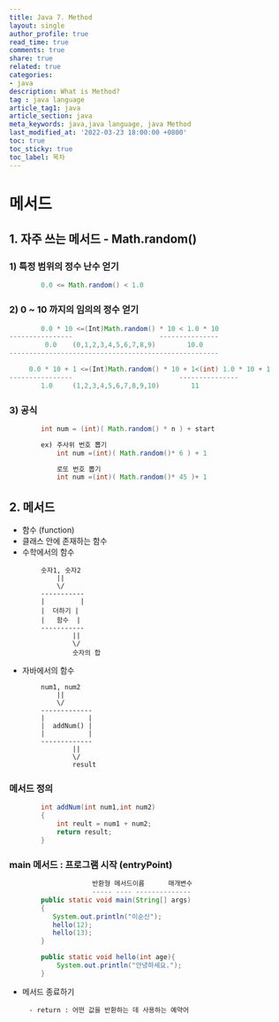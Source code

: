 ```yaml
---
title: Java 7. Method
layout: single
author_profile: true
read_time: true
comments: true
share: true
related: true
categories:
- java
description: What is Method?
tag : java language
article_tag1: java
article_section: java
meta_keywords: java,java language, java Method
last_modified_at: '2022-03-23 18:00:00 +0800'
toc: true
toc_sticky: true
toc_label: 목차
---
```


메서드
=======

## 1. 자주 쓰는 메서드 - Math.random()
### 1) 특정 범위의 정수 난수 얻기

```java
        0.0 <= Math.random() < 1.0
```

### 2) 0 ~ 10 까지의 임의의 정수 얻기

```java
        0.0 * 10 <=(Int)Math.random() * 10 < 1.0 * 10
----------------                      ---------------
         0.0    (0,1,2,3,4,5,6,7,8,9)        10.0
-----------------------------------------------------

     0.0 * 10 + 1 <=(Int)Math.random() * 10 + 1<(int) 1.0 * 10 + 1
----------------                           ---------------          
        1.0     (1,2,3,4,5,6,7,8,9,10)        11

```

### 3) 공식

```java
        int num = (int)( Math.random() * n ) + start         

        ex) 주사위 번호 뽑기
            int num =(int)( Math.random()* 6 ) + 1

            로또 번호 뽑기
            int num =(int)( Math.random()* 45 )+ 1

```

## 2. 메서드  

* 함수 (function)
* 클래스 안에 존재하는 함수
* 수학에서의 함수 

```
        숫자1, 숫자2            
            ||                                                  
            \/                                        
        -----------
        |         |
        |  더하기 |                                             
        |   함수  |                                         
        -----------                                                             
                ||                                              
                \/                                                         
                숫자의 합                                                           

```

* 자바에서의 함수                                                       

```
        num1, num2
            ||
            \/
        -------------
        |           |
        |  addNum() |
        |           |
        -------------                
                ||
                \/
                result
```

###  메서드 정의 

```java
        int addNum(int num1,int num2)            
        {
            int reult = num1 + num2;
            return result;
        }

```

### main 메서드 : 프로그램 시작 (entryPoint)

```java
                     반환형 메서드이름      매개변수
                     ----- ---- -------------- 
        public static void main(String[] args)
        {
           System.out.println("이순신");
           hello(12);
           hello(13);
        }   

        public static void hello(int age){
            System.out.println("안녕하세요.");
        }
```

* 메서드 종료하기

```
     - return : 어떤 값을 반환하는 데 사용하는 예약어    
```